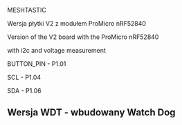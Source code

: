 MESHTASTIC

Wersja płytki V2 z modułem ProMicro nRF52840

Version of the V2 board with the ProMicro nRF52840

with i2c and voltage measurement

BUTTON_PIN - P1.01

SCL - P1.04

SDA - P1.06

Wersja WDT - wbudowany Watch Dog
--------------------------------
